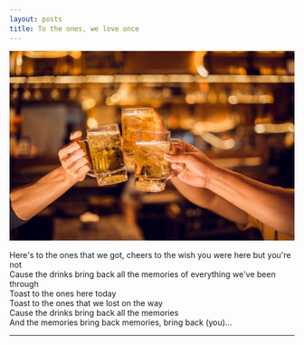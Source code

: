 ```yaml
---
layout: posts
title: To the ones, we love once
---
```



![alt text](/assets/images/Toasts.jpg "Start Loving...")

Here's to the ones that we got, cheers to the wish you were here but you're not  
Cause the drinks bring back all the memories of everything we've been through  
Toast to the ones here today  
Toast to the ones that we lost on the way  
Cause the drinks bring back all the memories  
And the memories bring back memories, bring back (you)...  

---